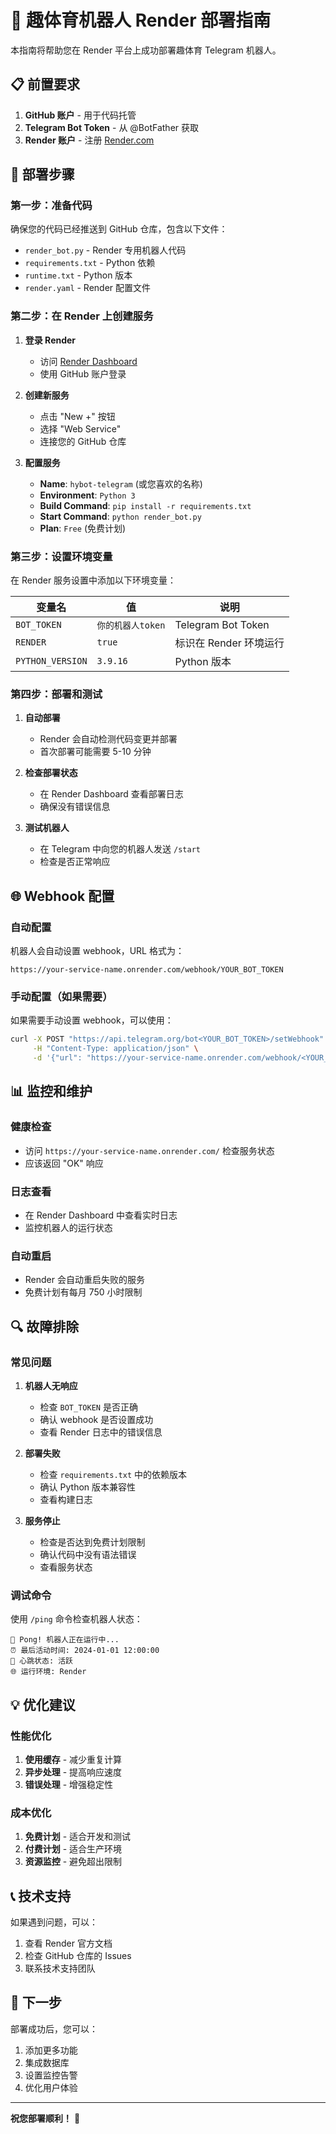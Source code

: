 # 🚀 趣体育机器人 Render 部署指南

本指南将帮助您在 Render 平台上成功部署趣体育 Telegram 机器人。

## 📋 前置要求

1. **GitHub 账户** - 用于代码托管
2. **Telegram Bot Token** - 从 @BotFather 获取
3. **Render 账户** - 注册 [Render.com](https://render.com)

## 🔧 部署步骤

### 第一步：准备代码

确保您的代码已经推送到 GitHub 仓库，包含以下文件：
- `render_bot.py` - Render 专用机器人代码
- `requirements.txt` - Python 依赖
- `runtime.txt` - Python 版本
- `render.yaml` - Render 配置文件

### 第二步：在 Render 上创建服务

1. **登录 Render**
   - 访问 [Render Dashboard](https://dashboard.render.com/)
   - 使用 GitHub 账户登录

2. **创建新服务**
   - 点击 "New +" 按钮
   - 选择 "Web Service"
   - 连接您的 GitHub 仓库

3. **配置服务**
   - **Name**: `hybot-telegram` (或您喜欢的名称)
   - **Environment**: `Python 3`
   - **Build Command**: `pip install -r requirements.txt`
   - **Start Command**: `python render_bot.py`
   - **Plan**: `Free` (免费计划)

### 第三步：设置环境变量

在 Render 服务设置中添加以下环境变量：

| 变量名 | 值 | 说明 |
|--------|-----|------|
| `BOT_TOKEN` | `你的机器人token` | Telegram Bot Token |
| `RENDER` | `true` | 标识在 Render 环境运行 |
| `PYTHON_VERSION` | `3.9.16` | Python 版本 |

### 第四步：部署和测试

1. **自动部署**
   - Render 会自动检测代码变更并部署
   - 首次部署可能需要 5-10 分钟

2. **检查部署状态**
   - 在 Render Dashboard 查看部署日志
   - 确保没有错误信息

3. **测试机器人**
   - 在 Telegram 中向您的机器人发送 `/start`
   - 检查是否正常响应

## 🌐 Webhook 配置

### 自动配置
机器人会自动设置 webhook，URL 格式为：
```
https://your-service-name.onrender.com/webhook/YOUR_BOT_TOKEN
```

### 手动配置（如果需要）
如果需要手动设置 webhook，可以使用：
```bash
curl -X POST "https://api.telegram.org/bot<YOUR_BOT_TOKEN>/setWebhook" \
     -H "Content-Type: application/json" \
     -d '{"url": "https://your-service-name.onrender.com/webhook/<YOUR_BOT_TOKEN>"}'
```

## 📊 监控和维护

### 健康检查
- 访问 `https://your-service-name.onrender.com/` 检查服务状态
- 应该返回 "OK" 响应

### 日志查看
- 在 Render Dashboard 中查看实时日志
- 监控机器人的运行状态

### 自动重启
- Render 会自动重启失败的服务
- 免费计划有每月 750 小时限制

## 🔍 故障排除

### 常见问题

1. **机器人无响应**
   - 检查 `BOT_TOKEN` 是否正确
   - 确认 webhook 是否设置成功
   - 查看 Render 日志中的错误信息

2. **部署失败**
   - 检查 `requirements.txt` 中的依赖版本
   - 确认 Python 版本兼容性
   - 查看构建日志

3. **服务停止**
   - 检查是否达到免费计划限制
   - 确认代码中没有语法错误
   - 查看服务状态

### 调试命令

使用 `/ping` 命令检查机器人状态：
```
🏓 Pong! 机器人正在运行中...
⏰ 最后活动时间: 2024-01-01 12:00:00
💓 心跳状态: 活跃
🌐 运行环境: Render
```

## 💡 优化建议

### 性能优化
1. **使用缓存** - 减少重复计算
2. **异步处理** - 提高响应速度
3. **错误处理** - 增强稳定性

### 成本优化
1. **免费计划** - 适合开发和测试
2. **付费计划** - 适合生产环境
3. **资源监控** - 避免超出限制

## 📞 技术支持

如果遇到问题，可以：
1. 查看 Render 官方文档
2. 检查 GitHub 仓库的 Issues
3. 联系技术支持团队

## 🎯 下一步

部署成功后，您可以：
1. 添加更多功能
2. 集成数据库
3. 设置监控告警
4. 优化用户体验

---

**祝您部署顺利！** 🎉
